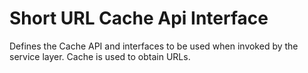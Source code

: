 # Short URL Cache Api Interface

Defines the Cache API and interfaces
to be used when invoked by the service layer. 
Cache is used to obtain URLs. 
